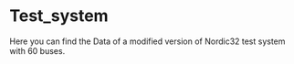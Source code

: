# Test_system

Here you can find the Data of a modified version of Nordic32 test system with 60 buses. 

